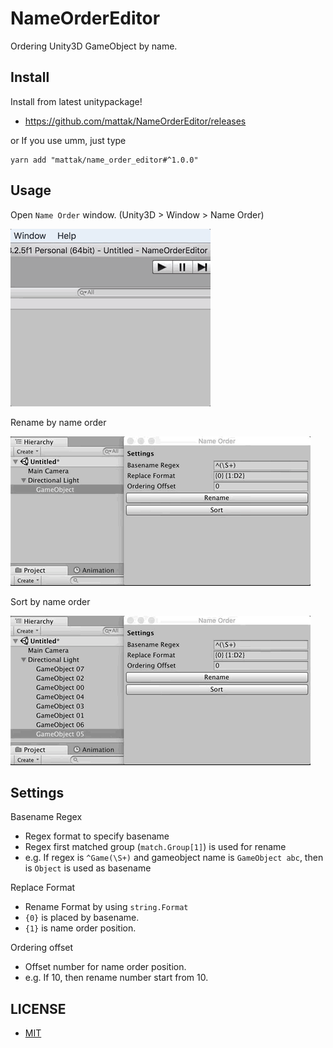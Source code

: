 # NameOrderEditor

Ordering Unity3D GameObject by name.

## Install

Install from latest unitypackage!

- https://github.com/mattak/NameOrderEditor/releases

or If you use umm, just type

```
yarn add "mattak/name_order_editor#^1.0.0"
```

## Usage

Open `Name Order` window.
(Unity3D > Window > Name Order)

![open](./art/open.gif)

Rename by name order

![rename](./art/rename.gif)

Sort by name order

![sort](./art/sort.gif)

## Settings

Basename Regex
- Regex format to specify basename
- Regex first matched group (`match.Group[1]`) is used for rename
- e.g. If regex is `^Game(\S+)` and gameobject name is `GameObject abc`, then is `Object` is used as basename

Replace Format
- Rename Format by using `string.Format`
- `{0}` is placed by basename.
- `{1}` is name order position.

Ordering offset
- Offset number for name order position.
- e.g. If 10, then rename number start from 10.

## LICENSE

- [MIT](./LICENSE.md)
